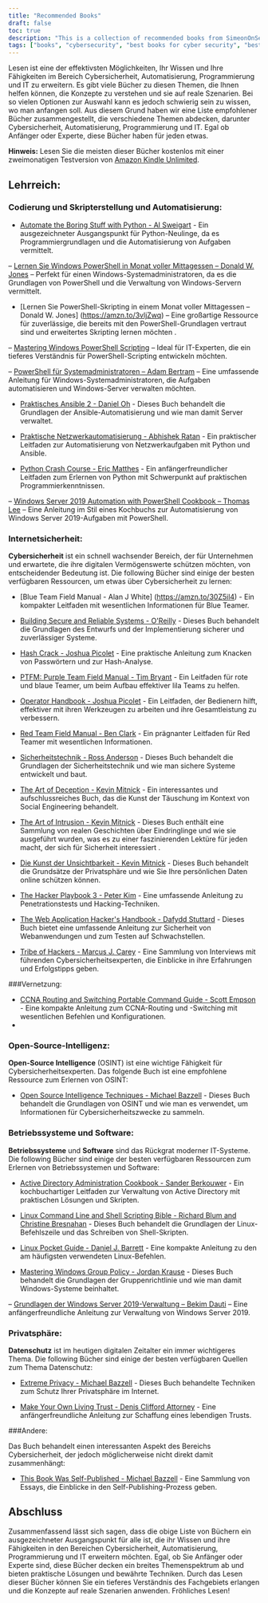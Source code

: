 ```yaml
---
title: "Recommended Books"
draft: false
toc: true
description: "This is a collection of recommended books from SimeonOnSecurity. The books cover various topics including coding and scripting automation, cybersecurity, networking, open-source intelligence, operating systems and software, privacy, and other related subjects. With a two-month trial of Amazon Kindle Unlimited, you can read most of these books for free. This collection offers a range of books for both beginners and experts, with titles such as Python Crash Course and The Art of Deception. Whether you're looking to improve your coding skills or build a better understanding of cybersecurity, this collection has something for everyone."
tags: ["books", "cybersecurity", "best books for cyber security", "best books for automation", "automation books", "cybersecurity book recommendations", "cybersecurity for dummies", "Coding and Scripting", "Automation", "Windows PowerShell", "Sysadmins", "Ansible", "Network Automation", "Python", "Windows Server 2019", "Blue Team", "Building Secure and Reliable Systems", "Hash Crack", "PTFM", "Purple Team Field Manual", "Operator Handbook", "Red Team Field Manual", "Security Engineering", "The Art of Deception", "The Art of Intrusion", "The Art of Invisibility", "The Hacker Playbook", "The Web Application Hacker's Handbook", "Tribe of Hackers", "Networking", "Open-Source Intelligence", "Operating Systems", "Software", "Privacy", "Extreme Privacy", "Make Your Own Living Trust", "Other", "This Book Was Self-Published"]
---
```


 Lesen ist eine der effektivsten Möglichkeiten, Ihr Wissen und Ihre Fähigkeiten im Bereich Cybersicherheit, Automatisierung, Programmierung und IT zu erweitern. Es gibt viele Bücher zu diesen Themen, die Ihnen helfen können, die Konzepte zu verstehen und sie auf reale Szenarien. Bei so vielen Optionen zur Auswahl kann es jedoch schwierig sein zu wissen, wo man anfangen soll. Aus diesem Grund haben wir eine Liste empfohlener Bücher zusammengestellt, die verschiedene Themen abdecken, darunter Cybersicherheit, Automatisierung, Programmierung und IT. Egal ob Anfänger oder Experte, diese Bücher haben für jeden etwas.  **Hinweis:** Lesen Sie die meisten dieser Bücher kostenlos mit einer zweimonatigen Testversion von [Amazon Kindle Unlimited](https://amzn.to/3rulzJW).  ## Lehrreich: ### Codierung und Skripterstellung und Automatisierung:  - [Automate the Boring Stuff with Python - Al Sweigart](https://amzn.to/334bQRa) - Ein ausgezeichneter Ausgangspunkt für Python-Neulinge, da es Programmiergrundlagen und die Automatisierung von Aufgaben vermittelt.  – [Lernen Sie Windows PowerShell in Monat voller Mittagessen – Donald W. Jones](https://amzn.to/2NKtuFf) – Perfekt für einen Windows-Systemadministratoren, da es die Grundlagen von PowerShell und die Verwaltung von Windows-Servern vermittelt.  - [Lernen Sie PowerShell-Skripting in einem Monat voller Mittagessen – Donald W. Jones] (https://amzn.to/3vljZwq) – Eine großartige Ressource für zuverlässige, die bereits mit den PowerShell-Grundlagen vertraut sind und erweitertes Skripting lernen möchten .  – [Mastering Windows PowerShell Scripting](https://amzn.to/3bQ6qwA) – Ideal für IT-Experten, die ein tieferes Verständnis für PowerShell-Scripting entwickeln möchten.  – [PowerShell für Systemadministratoren – Adam Bertram](https://amzn.to/301qpTp) – Eine umfassende Anleitung für Windows-Systemadministratoren, die Aufgaben automatisieren und Windows-Server verwalten möchten.  - [Praktisches Ansible 2 - Daniel Oh](https://amzn.to/332hwfo) - Dieses Buch behandelt die Grundlagen der Ansible-Automatisierung und wie man damit Server verwaltet.  - [Praktische Netzwerkautomatisierung - Abhishek Ratan](https://amzn.to/3hE5Tzd) - Ein praktischer Leitfaden zur Automatisierung von Netzwerkaufgaben mit Python und Ansible.  - [Python Crash Course - Eric Matthes](https://amzn.to/3pNHOLc) - Ein anfängerfreundlicher Leitfaden zum Erlernen von Python mit Schwerpunkt auf praktischen Programmierkenntnissen.  – [Windows Server 2019 Automation with PowerShell Cookbook – Thomas Lee](https://amzn.to/3q7B7T2) – Eine Anleitung im Stil eines Kochbuchs zur Automatisierung von Windows Server 2019-Aufgaben mit PowerShell.  ### Internetsicherheit:  **Cybersicherheit** ist ein schnell wachsender Bereich, der für Unternehmen und erwartete, die ihre digitalen Vermögenswerte schützen möchten, von entscheidender Bedeutung ist. Die following Bücher sind einige der besten verfügbaren Ressourcen, um etwas über Cybersicherheit zu lernen:  - [Blue Team Field Manual - Alan J White] (https://amzn.to/30Z5il4) - Ein kompakter Leitfaden mit wesentlichen Informationen für Blue Teamer.  - [Building Secure and Reliable Systems - O'Reilly](https://amzn.to/303zj2R) - Dieses Buch behandelt die Grundlagen des Entwurfs und der Implementierung sicherer und zuverlässiger Systeme.  - [Hash Crack - Joshua Picolet](https://amzn.to/3pRdEGG) - Eine praktische Anleitung zum Knacken von Passwörtern und zur Hash-Analyse.  - [PTFM: Purple Team Field Manual - Tim Bryant](https://amzn.to/3uoLhkA) - Ein Leitfaden für rote und blaue Teamer, um beim Aufbau effektiver lila Teams zu helfen.  - [Operator Handbook - Joshua Picolet](https://amzn.to/3fkWD2V) - Ein Leitfaden, der Bedienern hilft, effektiver mit ihren Werkzeugen zu arbeiten und ihre Gesamtleistung zu verbessern.  - [Red Team Field Manual - Ben Clark](https://amzn.to/2BBC3fp) - Ein prägnanter Leitfaden für Red Teamer mit wesentlichen Informationen.  - [Sicherheitstechnik - Ross Anderson](https://amzn.to/2MBMsNt) - Dieses Buch behandelt die Grundlagen der Sicherheitstechnik und wie man sichere Systeme entwickelt und baut.  - [The Art of Deception - Kevin Mitnick](https://amzn.to/3kU5cTs) - Ein interessantes und aufschlussreiches Buch, das die Kunst der Täuschung im Kontext von Social Engineering behandelt.  - [The Art of Intrusion - Kevin Mitnick](https://amzn.to/334cDl0) - Dieses Buch enthält eine Sammlung von realen Geschichten über Eindringlinge und wie sie ausgeführt wurden, was es zu einer faszinierenden Lektüre für jeden macht, der sich für Sicherheit interessiert .  - [Die Kunst der Unsichtbarkeit - Kevin Mitnick](https://amzn.to/2IZv8QF) - Dieses Buch behandelt die Grundsätze der Privatsphäre und wie Sie Ihre persönlichen Daten online schützen können.  - [The Hacker Playbook 3 - Peter Kim](https://amzn.to/2D6F47L) - Eine umfassende Anleitung zu Penetrationstests und Hacking-Techniken.  - [The Web Application Hacker's Handbook - Dafydd Stuttard](https://amzn.to/3dWnVy1) - Dieses Buch bietet eine umfassende Anleitung zur Sicherheit von Webanwendungen und zum Testen auf Schwachstellen.  - [Tribe of Hackers - Marcus J. Carey](https://amzn.to/2UNr8VS) - Eine Sammlung von Interviews mit führenden Cybersicherheitsexperten, die Einblicke in ihre Erfahrungen und Erfolgstipps geben.  ###Vernetzung:  - [CCNA Routing and Switching Portable Command Guide - Scott Empson](https://amzn.to/3hFK7eo) - Eine kompakte Anleitung zum CCNA-Routing und -Switching mit wesentlichen Befehlen und Konfigurationen. - ### Open-Source-Intelligenz:  **Open-Source Intelligence** (OSINT) ist eine wichtige Fähigkeit für Cybersicherheitsexperten. Das folgende Buch ist eine empfohlene Ressource zum Erlernen von OSINT:  - [Open Source Intelligence Techniques - Michael Bazzell](https://amzn.to/39zbWlV) - Dieses Buch behandelt die Grundlagen von OSINT und wie man es verwendet, um Informationen für Cybersicherheitszwecke zu sammeln.  ### Betriebssysteme und Software:  **Betriebssysteme** und **Software** sind das Rückgrat moderner IT-Systeme. Die following Bücher sind einige der besten verfügbaren Ressourcen zum Erlernen von Betriebssystemen und Software:  - [Active Directory Administration Cookbook - Sander Berkouwer](https://amzn.to/3ecLtyX) - Ein kochbuchartiger Leitfaden zur Verwaltung von Active Directory mit praktischen Lösungen und Skripten.  - [Linux Command Line and Shell Scripting Bible - Richard Blum and Christine Bresnahan](https://amzn.to/36TjdvP) - Dieses Buch behandelt die Grundlagen der Linux-Befehlszeile und das Schreiben von Shell-Skripten.  - [Linux Pocket Guide - Daniel J. Barrett](https://amzn.to/2Hl7kWG) - Eine kompakte Anleitung zu den am häufigsten verwendeten Linux-Befehlen.  - [Mastering Windows Group Policy - Jordan Krause](https://amzn.to/3bOT5EY) - Dieses Buch behandelt die Grundlagen der Gruppenrichtlinie und wie man damit Windows-Systeme beinhaltet.  – [Grundlagen der Windows Server 2019-Verwaltung – Bekim Dauti](https://amzn.to/3q7NoXB) – Eine anfängerfreundliche Anleitung zur Verwaltung von Windows Server 2019. ### Privatsphäre:  **Datenschutz** ist im heutigen digitalen Zeitalter ein immer wichtigeres Thema. Die following Bücher sind einige der besten verfügbaren Quellen zum Thema Datenschutz:  - [Extreme Privacy - Michael Bazzell](https://amzn.to/3g4BrxG) - Dieses Buch behandelte Techniken zum Schutz Ihrer Privatsphäre im Internet.  - [Make Your Own Living Trust - Denis Clifford Attorney](https://amzn.to/3pLEVud) - Eine anfängerfreundliche Anleitung zur Schaffung eines lebendigen Trusts.  ###Andere:  Das Buch behandelt einen interessanten Aspekt des Bereichs Cybersicherheit, der jedoch möglicherweise nicht direkt damit zusammenhängt:  - [This Book Was Self-Published - Michael Bazzell](https://amzn.to/35UMYgF) - Eine Sammlung von Essays, die Einblicke in den Self-Publishing-Prozess geben.  ## Abschluss  Zusammenfassend lässt sich sagen, dass die obige Liste von Büchern ein ausgezeichneter Ausgangspunkt für alle ist, die ihr Wissen und ihre Fähigkeiten in den Bereichen Cybersicherheit, Automatisierung, Programmierung und IT erweitern möchten. Egal, ob Sie Anfänger oder Experte sind, diese Bücher decken ein breites Themenspektrum ab und bieten praktische Lösungen und bewährte Techniken. Durch das Lesen dieser Bücher können Sie ein tieferes Verständnis des Fachgebiets erlangen und die Konzepte auf reale Szenarien anwenden. Fröhliches Lesen!